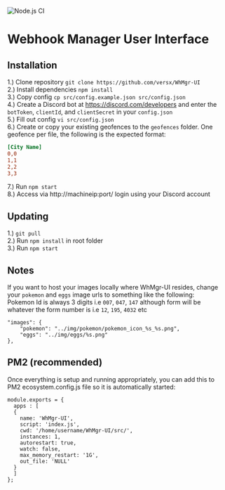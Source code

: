 ![Node.js CI](https://github.com/versx/WhMgr-UI/workflows/Node.js%20CI/badge.svg)  
# Webhook Manager User Interface  

## Installation  
1.) Clone repository `git clone https://github.com/versx/WhMgr-UI`  
2.) Install dependencies `npm install`  
3.) Copy config `cp src/config.example.json src/config.json`  
4.) Create a Discord bot at https://discord.com/developers and enter the `botToken`, `clientId`, and `clientSecret` in your `config.json`  
5.) Fill out config `vi src/config.json`  
6.) Create or copy your existing geofences to the `geofences` folder. One geofence per file, the following is the expected format:  
```ini
[City Name]
0,0
1,1
2,2
3,3
```
7.) Run `npm start`  
8.) Access via http://machineip:port/ login using your Discord account    

## Updating  
1.) `git pull`  
2.) Run `npm install` in root folder  
3.) Run `npm start`  

## Notes  
If you want to host your images locally where WhMgr-UI resides, change your `pokemon` and `eggs` image urls to something like the following:  
Pokemon Id is always 3 digits i.e `007`, `047`, `147` although form will be whatever the form number is i.e `12`, `195`, `4032` etc  
```
"images": {
    "pokemon": "../img/pokemon/pokemon_icon_%s_%s.png",
    "eggs": "../img/eggs/%s.png"
},
```

## PM2 (recommended)  
Once everything is setup and running appropriately, you can add this to PM2 ecosystem.config.js file so it is automatically started:  
```
module.exports = {
  apps : [
  {
    name: 'WhMgr-UI',
    script: 'index.js',
    cwd: '/home/username/WhMgr-UI/src/',
    instances: 1,
    autorestart: true,
    watch: false,
    max_memory_restart: '1G',
    out_file: 'NULL'
  }
  ]
};
```
